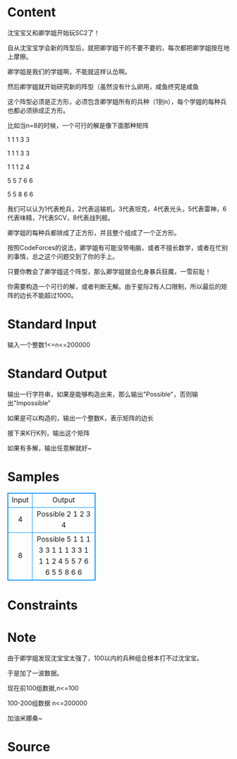 
# Content

沈宝宝又和卿学姐开始玩SC2了！

自从沈宝宝学会新的阵型后，就把卿学姐干的不要不要的，每次都把卿学姐按在地上摩擦。

卿学姐是我们的学姐啊，不能就这样认怂啊。

然后卿学姐就开始研究新的阵型（虽然没有什么卵用，咸鱼终究是咸鱼

这个阵型必须是正方形，必须包含卿学姐所有的兵种（1到n），每个学姐的每种兵也都必须排成正方形。

比如当n=8的时候，一个可行的解是像下面那种矩阵

1 1 1 3 3

1 1 1 3 3

1 1 1 2 4

5 5 7 6 6

5 5 8 6 6

我们可以认为1代表枪兵，2代表运输机，3代表坦克，4代表光头，5代表雷神，6代表味精，7代表SCV，8代表战列舰。

卿学姐的每种兵都排成了正方形，并且整个组成了一个正方形。

按照CodeForces的说法，卿学姐有可能没带电脑，或者不擅长数学，或者在忙别的事情，总之这个问题交到了你的手上。

只要你教会了卿学姐这个阵型，那么卿学姐就会化身暴兵狂魔，一雪前耻！

你需要构造一个可行的解，或者判断无解。由于星际2有人口限制，所以最后的矩阵的边长不能超过1000。

# Standard Input

输入一个整数1<=n<=200000

# Standard Output

输出一行字符串，如果是能够构造出来，那么输出"Possible"，否则输出"Impossible"

如果是可以构造的，输出一个整数K，表示矩阵的边长

接下来K行K列，输出这个矩阵

如果有多解，输出任意解就好~

# Samples

<style>
        table,table tr th, table tr td { border:1px solid #0094ff; }
        table { width: 200px; min-height: 25px; line-height: 25px; text-align: center; border-collapse: collapse;}   
    </style>
<table>
	<tr>
		<td>Input</td>
		<td>Output</td>
	</tr>
<tr><td>4</td><td>Possible
2
1 2 
3 4</td></tr><tr><td>8</td><td>Possible
5
1 1 1 3 3
1 1 1 3 3
1 1 1 2 4
5 5 7 6 6
5 5 8 6 6</td></tr></table>


# Constraints



# Note

由于卿学姐发现沈宝宝太强了，100以内的兵种组合根本打不过沈宝宝。

于是加了一波数据。

现在前100组数据,n<=100

100-200组数据 n<=200000

加油米娜桑~

# Source


